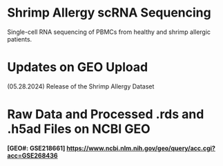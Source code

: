 # Shrimp Allergy scRNA Sequencing
Single-cell RNA sequencing of PBMCs from healthy and shrimp allergic patients.

# Updates on GEO Upload
(05.28.2024) Release of the Shrimp Allergy Dataset

# Raw Data and Processed .rds and .h5ad Files on NCBI GEO
**[GEO#: GSE218661] https://www.ncbi.nlm.nih.gov/geo/query/acc.cgi?acc=GSE268436**
